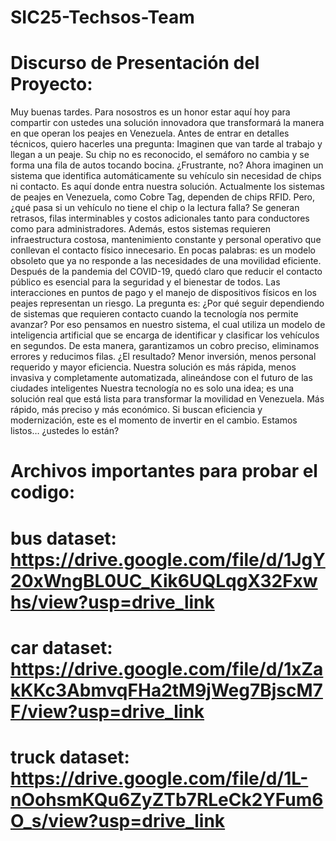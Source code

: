 # SIC25-Techsos-Team

# Discurso de Presentación del Proyecto:

Muy buenas tardes. Para nosostros es un honor estar aquí hoy para compartir con ustedes una solución innovadora que transformará la manera en que operan los peajes en Venezuela. Antes de entrar en detalles técnicos, quiero hacerles una pregunta:
Imaginen que van tarde al trabajo y llegan a un peaje. Su chip no es reconocido, el semáforo no cambia y se forma una fila de autos tocando bocina. ¿Frustrante, no? Ahora imaginen un sistema que identifica automáticamente su vehículo sin necesidad de chips ni contacto. Es aquí donde entra nuestra solución.
Actualmente los sistemas de peajes en Venezuela, como Cobre Tag, dependen de chips RFID. Pero, ¿qué pasa si un vehículo no tiene el chip o la lectura falla? Se generan retrasos, filas interminables y costos adicionales tanto para conductores como para administradores.
Además, estos sistemas requieren infraestructura costosa, mantenimiento constante y personal operativo que conllevan el contacto físico innecesario. En pocas palabras: es un modelo obsoleto que ya no responde a las necesidades de una movilidad eficiente. 
Después de la pandemia del COVID-19, quedó claro que reducir el contacto público es esencial para la seguridad y el bienestar de todos. Las interacciones en puntos de pago y el manejo de dispositivos físicos en los peajes representan un riesgo. La pregunta es: ¿Por qué seguir dependiendo de sistemas que requieren contacto cuando la tecnología nos permite avanzar?
Por eso pensamos en nuestro sistema, el cual utiliza un modelo de inteligencia artificial que se encarga de identificar y clasificar los vehículos en segundos. De esta manera, garantizamos un cobro preciso, eliminamos errores y reducimos filas.
¿El resultado? Menor inversión, menos personal requerido y mayor eficiencia. Nuestra solución es más rápida, menos invasiva y completamente automatizada, alineándose con el futuro de las ciudades inteligentes
Nuestra tecnología no es solo una idea; es una solución real que está lista para transformar la movilidad en Venezuela.
Más rápido, más preciso y más económico. Si buscan eficiencia y modernización, este es el momento de invertir en el cambio.
Estamos listos… ¿ustedes lo están?

# Archivos importantes para probar el codigo:

# bus dataset: https://drive.google.com/file/d/1JgY20xWngBL0UC_Kik6UQLqgX32Fxwhs/view?usp=drive_link 
# car dataset: https://drive.google.com/file/d/1xZakKKc3AbmvqFHa2tM9jWeg7BjscM7F/view?usp=drive_link 
# truck dataset: https://drive.google.com/file/d/1L-nOohsmKQu6ZyZTb7RLeCk2YFum6O_s/view?usp=drive_link 
